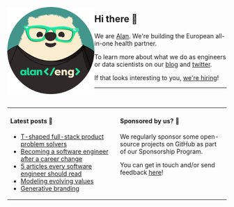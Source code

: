 <img
  alt="Alan engineer"
  src="https://github.com/alan-eu/.github/raw/acceptance/profile/alan-eng-rounded.png"
  height="200"
  align="left"
/>

## Hi there 👋

We are [Alan](https://about.alan.com). We're building the European all-in-one health partner.

To learn more about what we do as engineers or data scientists on our [blog](https://medium.com/alan) and [twitter](https://twitter.com/alanengineering).

If that looks interesting to you, [we're hiring](https://jobs.lever.co/alan)!

---

<img height="10"/>

<table>
  <tr width="100%">
    <td width="50%" valign="baseline">
  
#### Latest posts 📖

<!--START_SECTION:feed-->
* [T-shaped full-stack product problem solvers](https://medium.com/alan/t-shaped-full-stack-product-problem-solvers-1eb543b22c3c?source=rss----b2cb698c4e73---4)
* [Becoming a software engineer after a career change](https://medium.com/alan/becoming-a-software-engineer-after-a-career-change-fecdded5085c?source=rss----b2cb698c4e73---4)
* [5 articles every software engineer should read](https://medium.com/alan/5-articles-every-software-engineer-should-read-56b0d9de2c43?source=rss----b2cb698c4e73---4)
* [Modeling evolving values](https://medium.com/alan/modeling-evolving-values-18b495aaeeed?source=rss----b2cb698c4e73---4)
* [Generative branding](https://medium.com/alan/generative-branding-c7499b2cf679?source=rss----b2cb698c4e73---4)
<!--END_SECTION:feed-->

</td>
<td  width="50%" valign="baseline">
      
#### Sponsored by us? 💚

<!-- todo: add sponsorship program link -->
We regularly sponsor some open-source projects on GitHub as part of our Sponsorship Program.
  
You can get in touch and/or send feedback [here](https://forms.gle/YxxyJadt31w9RhXB6)!
  
  </td>
  </tr>
</table>
